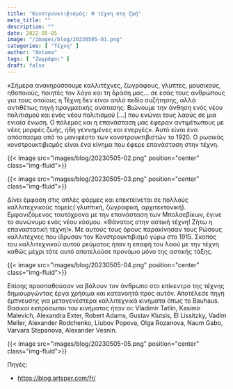 ```yaml
---
title: "Κονστρουκτιβισμός: Η τέχνη στη ζωή"
meta_title: ""
description: ""
date: 2022-05-05
image: "/images/blog/20230505-01.png"
categories: [ "Τέχνη" ]
author: "Antama"
tags: [ "Ζωγράφοι" ]
draft: false
---
```


«Σήμερα ανακηρύσσουμε καλλιτέχνες, ζωγράφους, γλύπτες, μουσικούς, ηθοποιούς, ποιητές τον λόγο και τη δράση μας… σε εσάς
τους ανθρώπους για τους οποίους η Τέχνη δεν είναι απλό πεδίο συζήτησης, αλλά αντιθέτως πηγή πραγματικής ανάτασης.
Βιώνουμε την άνθηση ενός νέου πολιτισμού και ενός νέου πολιτισμού […] που ενώνει τους λαούς σε μια ενιαία ένωση.
Ο πόλεμος και η επανάσταση μας έφεραν αντιμέτωπους με νέες μορφές ζωής, ήδη γεννημένες και ενεργές».
Αυτό είναι ένα απόσπασμα από το μανιφέστο των κονστρουκτιβιστών το 1920. Ο ρωσικός κονστρουκτιβισμός είναι ένα κίνημα
που έφερε επανάσταση στην τέχνη.

{{< image src="images/blog/20230505-02.png" position="center" class="img-fluid">}}

{{< image src="images/blog/20230505-03.png" position="center" class="img-fluid">}}

Δίνει έμφαση στις απλές φόρμες και επεκτείνεται σε πολλούς καλλιτεχνικούς τομείς( γλυπτική, ζωγραφική, αρχιτεκτονική).
Εμφανιζόμενος ταυτόχρονα με την επανάσταση των Μπολσεβίκων, έγινε το συνώνυμο ενός νέου κόσμου.
«Θάνατος στην αστική τέχνη! Ζήτω η επαναστατική τέχνη!».
Με αυτούς τους όρους παρακίνησαν τους Ρώσους καλλιτέχνες που ίδρυσαν τον Κονστρουκτιβισμό γύρω στο 1915. Σκοπός του
καλλιτεχνικού αυτού ρεύματος ήταν η επαφή του λαού με την τέχνη καθώς μέχρι τότε αυτό αποτελούσε προνόμιο μόνο της
αστικής τάξης.

{{< image src="images/blog/20230505-04.png" position="center" class="img-fluid">}}

Επίσης προσπαθούσαν να βάλουν τον άνθρωπο στο επίκεντρο της τέχνης δημιουργώντας έργα χρήσιμα και κατανοητά προς αυτόν.
Αποτέλεσε πηγή έμπνευσης για μεταγενέστερα καλλιτεχνικά κινήματα όπως το Bauhaus.
Βασικοί εκπρόσωποι του κινήματος ήταν οι: Vladimir Tatlin, Kasimir Malevich, Alexandra Exter, Robert Adams, Gustav
Klutsis, El Lissitzky, Vadim Meller, Alexander Rodchenko, Liubov Popova, Olga Rozanova, Naum Gabo, Varvara Stepanova,
Alexander Vesnin.

{{< image src="images/blog/20230505-05.png" position="center" class="img-fluid">}}

Πηγές:

- https://blog.artsper.com/fr/
